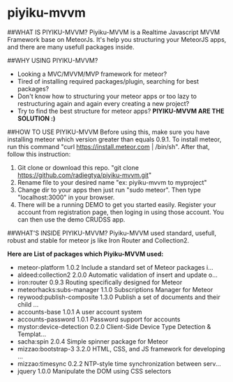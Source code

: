 piyiku-mvvm
===========

##WHAT IS PIYIKU-MVVM?
Piyiku-MVVM is a Realtime Javascript MVVM Framework base on MeteorJs. 
It's help you structuring your MeteorJS apps, and there are many usefull packages inside.

##WHY USING PIYIKU-MVVM?
- Looking a MVC/MVVM/MVP framework for meteor?
- Tired of installing required packages/plugin, searching for best packages?
- Don't know how to structuring your meteor apps or too lazy to restructuring again and again every creating a new project?
- Try to find the best structure for meteor apps?
**PIYIKU-MVVM ARE THE SOLUTION :)**

##HOW TO USE PIYIKU-MVVM
Before using this, make sure you have installing meteor which version greater than equals 0.9.1. To install meteor,
run this command "curl https://install.meteor.com | /bin/sh". After that, follow this instruction:

1. Git clone or download this repo. "git clone https://github.com/radiegtya/piyiku-mvvm.git"
2. Rename file to your desired name "ex: piyiku-mvvm to myproject"
3. Change dir to your apps then just run "sudo meteor". Then type "localhost:3000" in your browser.
4. There will be a running DEMO to get you started easily. Register your account from registration page, then 
loging in using those account. You can then use the demo CRUDSS app.

##WHAT'S INSIDE PIYIKU-MVVM?
Piyiku-MVVM used standard, usefull, robust and stable for meteor js like Iron Router and Collection2.

**Here are List of packages which Piyiku-MVVM used:**
- meteor-platform            1.0.2  Include a standard set of Meteor packages i...
- aldeed:collection2         2.0.0  Automatic validation of insert and update o...
- iron:router                0.9.3  Routing specifically designed for Meteor
- meteorhacks:subs-manager   1.1.0  Subscriptions Manager for Meteor
- reywood:publish-composite  1.3.0  Publish a set of documents and their child ...
- accounts-base              1.0.1  A user account system
- accounts-password          1.0.1  Password support for accounts
- mystor:device-detection    0.2.0  Client-Side Device Type Detection & Templat...
- sacha:spin                 2.0.4  Simple spinner package for Meteor
- mizzao:bootstrap-3         3.2.0  HTML, CSS, and JS framework for developing ...
- mizzao:timesync            0.2.2  NTP-style time synchronization between serv...
- jquery                     1.0.0  Manipulate the DOM using CSS selectors
